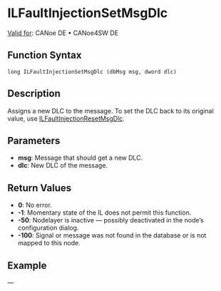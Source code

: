 # ILFaultInjectionSetMsgDlc

[Valid for](../../../Shared/FeatureAvailability.md):  CANoe DE • CANoe4SW DE

## Function Syntax

```
long ILFaultInjectionSetMsgDlc (dbMsg msg, dword dlc)
```

## Description

Assigns a new DLC to the message. To set the DLC back to its original value, use [ILFaultInjectionResetMsgDlc](CAPLfunctionILFaultInjectionResetMsgDlc.md).

## Parameters

- **msg**: Message that should get a new DLC.
- **dlc**: New DLC of the message.

## Return Values

- **0**: No error.
- **-1**: Momentary state of the IL does not permit this function.
- **-50**: Nodelayer is inactive — possibly deactivated in the node’s configuration dialog.
- **-100**: Signal or message was not found in the database or is not mapped to this node.

## Example

—
